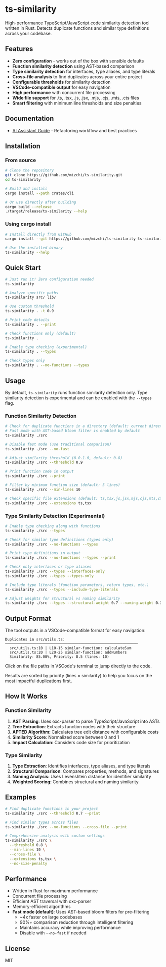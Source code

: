 # ts-similarity

High-performance TypeScript/JavaScript code similarity detection tool written in Rust. Detects duplicate functions and similar type definitions across your codebase.

## Features

- **Zero configuration** - works out of the box with sensible defaults
- **Function similarity detection** using AST-based comparison
- **Type similarity detection** for interfaces, type aliases, and type literals
- **Cross-file analysis** to find duplicates across your entire project
- **Configurable thresholds** for similarity detection
- **VSCode-compatible output** for easy navigation
- **High performance** with concurrent file processing
- **Wide file support** for .ts, .tsx, .js, .jsx, .mjs, .cjs, .mts, .cts files
- **Smart filtering** with minimum line thresholds and size penalties

## Documentation

- [AI Assistant Guide](.claude/commands/check-similarity.md) - Refactoring workflow and best practices

## Installation

### From source

```bash
# Clone the repository
git clone https://github.com/mizchi/ts-similarity.git
cd ts-similarity

# Build and install
cargo install --path crates/cli

# Or use directly after building
cargo build --release
./target/release/ts-similarity --help
```

### Using cargo install

```bash
# Install directly from GitHub
cargo install --git https://github.com/mizchi/ts-similarity ts-similarity-cli

# Use the installed binary
ts-similarity --help
```

## Quick Start

```bash
# Just run it! Zero configuration needed
ts-similarity

# Analyze specific paths
ts-similarity src/ lib/

# Use custom threshold
ts-similarity . -t 0.9

# Print code details
ts-similarity . --print

# Check functions only (default)
ts-similarity .

# Enable type checking (experimental)
ts-similarity . --types

# Check types only
ts-similarity . --no-functions --types
```

## Usage

By default, `ts-similarity` runs function similarity detection only. Type similarity detection is experimental and can be enabled with the `--types` flag.

### Function Similarity Detection

```bash
# Check for duplicate functions in a directory (default: current directory)
# Fast mode with AST-based bloom filter is enabled by default
ts-similarity ./src

# Disable fast mode (use traditional comparison)
ts-similarity ./src --no-fast

# Adjust similarity threshold (0.0-1.0, default: 0.8)
ts-similarity ./src --threshold 0.9

# Print function code in output
ts-similarity ./src --print

# Filter by minimum function size (default: 5 lines)
ts-similarity ./src --min-lines 10

# Check specific file extensions (default: ts,tsx,js,jsx,mjs,cjs,mts,cts)
ts-similarity ./src --extensions ts,tsx
```

### Type Similarity Detection (Experimental)

```bash
# Enable type checking along with functions
ts-similarity ./src --types

# Check for similar type definitions (types only)
ts-similarity ./src --no-functions --types

# Print type definitions in output
ts-similarity ./src --no-functions --types --print

# Check only interfaces or type aliases
ts-similarity ./src --types --interfaces-only
ts-similarity ./src --types --types-only

# Include type literals (function parameters, return types, etc.)
ts-similarity ./src --types --include-type-literals

# Adjust weights for structural vs naming similarity
ts-similarity ./src --types --structural-weight 0.7 --naming-weight 0.3
```

## Output Format

The tool outputs in a VSCode-compatible format for easy navigation:

```
Duplicates in src/utils.ts:
────────────────────────────────────────────────────────────
  src/utils.ts:10 | L10-15 similar-function: calculateSum
  src/utils.ts:20 | L20-25 similar-function: addNumbers
  Similarity: 85.00%, Priority: 8.5 (lines: 10)
```

Click on the file paths in VSCode's terminal to jump directly to the code.

Results are sorted by priority (lines × similarity) to help you focus on the most impactful duplications first.

## How It Works

### Function Similarity

1. **AST Parsing**: Uses oxc-parser to parse TypeScript/JavaScript into ASTs
2. **Tree Extraction**: Extracts function nodes with their structure
3. **APTED Algorithm**: Calculates tree edit distance with configurable costs
4. **Similarity Score**: Normalized score between 0 and 1
5. **Impact Calculation**: Considers code size for prioritization

### Type Similarity

1. **Type Extraction**: Identifies interfaces, type aliases, and type literals
2. **Structural Comparison**: Compares properties, methods, and signatures
3. **Naming Analysis**: Uses Levenshtein distance for identifier similarity
4. **Weighted Scoring**: Combines structural and naming similarity

## Examples

```bash
# Find duplicate functions in your project
ts-similarity ./src --threshold 0.7 --print

# Find similar types across files
ts-similarity ./src --no-functions --cross-file --print

# Comprehensive analysis with custom settings
ts-similarity ./src \
  --threshold 0.8 \
  --min-lines 10 \
  --cross-file \
  --extensions ts,tsx \
  --no-size-penalty
```

## Performance

- Written in Rust for maximum performance
- Concurrent file processing
- Efficient AST traversal with oxc-parser
- Memory-efficient algorithms
- **Fast mode (default)**: Uses AST-based bloom filters for pre-filtering
  - ~4x faster on large codebases
  - 90%+ comparison reduction through intelligent filtering
  - Maintains accuracy while improving performance
  - Disable with `--no-fast` if needed

## License

MIT